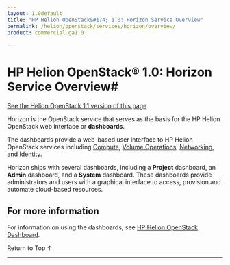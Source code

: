 ```yaml
---
layout: 1.0default
title: "HP Helion OpenStack&#174; 1.0: Horizon Service Overview"
permalink: /helion/openstack/services/horizon/overview/
product: commercial.ga1.0

---
```

<!--PUBLISHED-->

<script>

function PageRefresh {
onLoad="window.refresh"
}

PageRefresh();

</script>

<!--
<p style="font-size: small;"> <a href="/helion/openstack/services/volume/overview/">&#9664; PREV</a> | <a href="/helion/openstack/services/overview/">&#9650; UP</a> | <a href="/helion/openstack/services/dns/overview/"> NEXT &#9654</a> </p>
-->
# HP Helion OpenStack&#174; 1.0: Horizon Service Overview#
[See the Helion OpenStack 1.1 version of this page](/helion/openstack/1.1/services/horizon/overview/)

Horizon is the OpenStack service that serves as the basis for the HP Helion OpenStack web interface or **dashboards**.

The dashboards provide a web-based user interface to HP Helion OpenStack services including [Compute](/helion/openstack/services/compute/overview/), [Volume Operations](/helion/openstack/services/volume/overview/), [Networking](/helion/openstack/services/networking/overview), and [Identity](/helion/openstack/services/identity/overview). 

Horizon ships with several dashboards, including a **Project** dashboard, an **Admin** dashboard, and a **System** dashboard. These dashboards provide administrators and users with a graphical interface to access, provision and automate cloud-based resources.

## For more information ##

For information on using the dashboards, see [HP Helion OpenStack Dashboard](/helion/openstack/dashboard/how-works/).


 <a href="#top" style="padding:14px 0px 14px 0px; text-decoration: none;"> Return to Top &#8593; </a>

----
